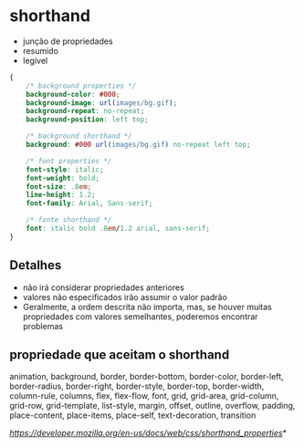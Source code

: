 # shorthand

* junção de propriedades
* resumido
* legível

```css
{
    /* background properties */
    background-color: #000;
    background-image: url(images/bg.gif);
    background-repeat: no-repeat;
    background-position: left top;

    /* background shorthand */
    background: #000 url(images/bg.gif) no-repeat left top;

    /* font properties */
    font-style: italic;
    font-weight: bold;
    font-size: .8em;
    line-height: 1.2;
    font-family: Arial, Sans-serif;

    /* fonte shorthand */
    font: italic bold .8em/1.2 arial, sans-serif;
}
```

## Detalhes

* não irá considerar propriedades anteriores
* valores não especificados irão assumir o valor padrão
* Geralmente, a ordem descrita não importa, mas, se houver muitas propriedades com valores semelhantes, poderemos encontrar problemas

## propriedade que aceitam o shorthand

animation, background, border, border-bottom, border-color, border-left, border-radius, border-right, border-style, border-top, border-width, column-rule, columns, flex, flex-flow, font, grid, grid-area, grid-column, grid-row, grid-template, list-style, margin, offset, outline, overflow, padding, place-content, place-items, place-self, text-decoration, transition

*https://developer.mozilla.org/en-us/docs/web/css/shorthand_properties**